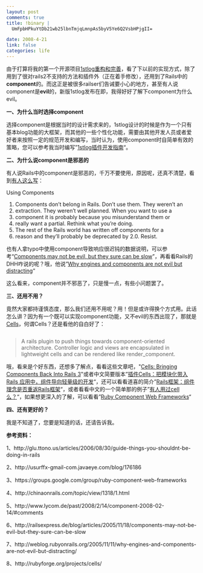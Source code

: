 ```yaml
--- 
layout: post
comments: true
title: !binary |
  UmFpbHPkuYtDb21wb25lbnTmjqLmnpAs5byV5Ye6Q2VsbHPjgII=

date: 2008-4-21
link: false
categories: life
---
```

<p>由于打算将我的第一个开源项目<a href="http://iceskysl.1sters.com/?action=show&amp;id=257">1stlog重构和完善</a>，看了下以前的实现方式，除了用到了很对rails2不支持的方法和插件外（正在着手修改），还用到了Rails中的<strong>component</strong>的。而这正是被很多railser们告诫要小心的地方，甚至有人说component是<strong>evil</strong>的，新版1stlog发布在即，我得好好了解下component为什么evil。</p>
<p><strong>一、为什么当时选择component</strong></p>
<p>选择component是根据当时的设计需求来的，1stlog设计的时候是作为一个只有基本blog功能的大框架，而其他的一些个性化功能，需要由其他开发人员或者爱好者来按照一定的规范开发和编写，当时认为，使用component时自简单有效的策略，您可以参考我当时编写&rdquo;<a href="http://1stlog.googlecode.com/files/1stlog%E6%8F%92%E4%BB%B6%E5%BC%80%E5%8F%91%E6%8C%87%E5%8D%97.doc">1stlog插件开发指南</a>&ldquo;。</p>
<p><strong>二、为什么说component是邪恶的</strong></p>
<p>有人说Rails中的component是邪恶的，千万不要使用，原因呢，还真不清楚，看到<a href="http://glu.ttono.us/articles/2006/08/30/guide-things-you-shouldnt-be-doing-in-rails">有人这么写</a>：
<div class="codeText">
<div class="codeHead"><span><span>Using&nbsp;Components&nbsp; <br />
</span></span></div>
<span> </span>
<ol start="1" class="dp-xml">
    <li class="alt"><span>Components&nbsp;don&rsquo;t&nbsp;belong&nbsp;in&nbsp;Rails.&nbsp;Don&rsquo;t&nbsp;use&nbsp;them.&nbsp;They&nbsp;weren&rsquo;t&nbsp;an <br />
    </span></li>
    <li class="alt"><span>extraction.&nbsp;They&nbsp;weren&rsquo;t&nbsp;well&nbsp;planned.&nbsp;When&nbsp;you&nbsp;want&nbsp;to&nbsp;use&nbsp;a <br />
    </span></li>
    <li class="alt"><span>component&nbsp;it&nbsp;is&nbsp;probably&nbsp;because&nbsp;you&nbsp;misunderstand&nbsp;them&nbsp;or <br />
    </span></li>
    <li class="alt"><span>really&nbsp;want&nbsp;a&nbsp;partial.&nbsp;Rethink&nbsp;what&nbsp;you&rsquo;re&nbsp;doing. <br />
    </span></li>
    <li class="alt"><span>The&nbsp;rest&nbsp;of&nbsp;the&nbsp;Rails&nbsp;world&nbsp;has&nbsp;written&nbsp;off&nbsp;components&nbsp;for&nbsp;a <br />
    </span></li>
    <li class="alt"><span>reason&nbsp;and&nbsp;they&rsquo;ll&nbsp;probably&nbsp;be&nbsp;deprecated&nbsp;by&nbsp;2.0.&nbsp;Resist.&nbsp;&nbsp;</span></li>
</ol>
</div>
</p>
<p>也有人拿typo中使用component导致响应很迟钝的数据说明，可以参考&ldquo;<a href="http://railsexpress.de/blog/articles/2005/11/18/components-may-not-be-evil-but-they-sure-can-be-slow">Components may not be evil, but they sure can be slow</a>&rdquo;，再看看Rails的DHH咋说的呢？哦，他说&rdquo;<a href="http://weblog.rubyonrails.org/2005/11/11/why-engines-and-components-are-not-evil-but-distracting/">Why engines and components are not evil but distracting</a>&ldquo;</p>
<p>这么看来，component并不邪恶了，只是慢一点，有些小问题罢了。</p>
<p><strong>三、还用不用？</strong></p>
<p>竟然大家都持谨慎态度，那么我们还用不用呢？用！但是或许得换个方式用。此话怎么讲？因为有一个既可以实现component功能，又不evil的东西出现了，那就是<a href="http://rubyforge.org/projects/cells/">Cells</a>，何谓Cells？还是看他的自白好了：</p>
<p><img src="http://cells.rubyforge.org/RailsCells_files/cells_logo.jpg" alt="" /></p>
<blockquote>
<p>A rails plugin to push things towards component-oriented architecture. Controller logic and views are encapsulated in lightweight cells and can be rendered like render_component.</p>
</blockquote>
<p>哦，看来是个好东西，还想多了解点，看看这些文章吧，&quot;<a href="http://kurt.karmalab.org/articles/2008/02/13/bringing-components-back-into-rails-with-cells">Cells: Bringing Components Back Into Rails 3</a>&quot;或者中文简要版本&rdquo;<a href="http://chinaonrails.com/topic/view/1318/1.html">插件Cells：把模块化带入Rails 应用中，组件导向轻量级的开发</a>&ldquo;，还可以看看道喜的简介&rdquo;<a href="http://www.lycom.de/past/2008/2/14/component-2008-02-14/#comments">Rails框架：组件理念是否重返Rails框架</a>&ldquo;，或者看看中文的一个简单那的例子&rdquo;<a href="http://usurffx-gmail-com.javaeye.com/blog/176186">有人用过cell么？</a>&ldquo;，如果想更深入的了解，可以看看&rdquo;<a href="https://groups.google.com/group/ruby-component-web-frameworks">Ruby Component Web Frameworks</a>&ldquo;</p>
<p><strong>四、还有更好的？</strong></p>
<p>我是不知道了，您要是知道的话，还请告诉我。</p>
<p><strong>参考资料：</strong></p>
<p>1、http://glu.ttono.us/articles/2006/08/30/guide-things-you-shouldnt-be-doing-in-rails</p>
<p>2、http://usurffx-gmail-com.javaeye.com/blog/176186</p>
<p>3、https://groups.google.com/group/ruby-component-web-frameworks</p>
<p>4、http://chinaonrails.com/topic/view/1318/1.html</p>
<p>5、http://www.lycom.de/past/2008/2/14/component-2008-02-14/#comments</p>
<p>6、http://railsexpress.de/blog/articles/2005/11/18/components-may-not-be-evil-but-they-sure-can-be-slow</p>
<p>7、http://weblog.rubyonrails.org/2005/11/11/why-engines-and-components-are-not-evil-but-distracting/</p>
<p>8、http://rubyforge.org/projects/cells/</p>
